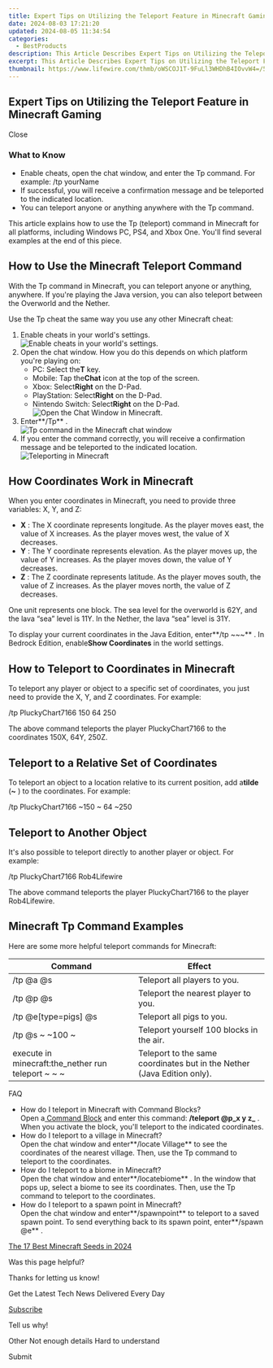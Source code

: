 ```yaml
---
title: Expert Tips on Utilizing the Teleport Feature in Minecraft Gaming
date: 2024-08-03 17:21:20
updated: 2024-08-05 11:34:54
categories:
  - BestProducts
description: This Article Describes Expert Tips on Utilizing the Teleport Feature in Minecraft Gaming
excerpt: This Article Describes Expert Tips on Utilizing the Teleport Feature in Minecraft Gaming
thumbnail: https://www.lifewire.com/thmb/oWSCOJ1T-9FuLl3WHDhB4IOvvW4=/540x405/filters:no_upscale():max_bytes(150000):strip_icc():format(webp)/005_how-to-use-the-tp-teleport-command-in-minecraft-5080340-d63bdae122ab481fae42aea6f5a8e900.jpg
---
```


## Expert Tips on Utilizing the Teleport Feature in Minecraft Gaming

Close 

###  What to Know

* Enable cheats, open the chat window, and enter the Tp command. For example: /tp yourName
* If successful, you will receive a confirmation message and be teleported to the indicated location.
* You can teleport anyone or anything anywhere with the Tp command.

 This article explains how to use the Tp (teleport) command in Minecraft for all platforms, including Windows PC, PS4, and Xbox One. You'll find several examples at the end of this piece.

##  How to Use the Minecraft Teleport Command 

 With the Tp command in Minecraft, you can teleport anyone or anything, anywhere. If you're playing the Java version, you can also teleport between the Overworld and the Nether.

 Use the Tp cheat the same way you use any other Minecraft cheat:

1. Enable cheats in your world's settings.  
![Enable cheats in your world's settings.](https://www.lifewire.com/thmb/g6q_GOlIWFXrWISiWtNHMn9pH0s=/1500x0/filters:no_upscale():max_bytes(150000):strip_icc():format(webp)/001_how-to-use-the-tp-teleport-command-in-minecraft-5080340-e79aed2eae244805b5fe5c4268094583.jpg)
2. Open the chat window. How you do this depends on which platform you're playing on:  
   * PC: Select the**T** key.  
   * Mobile: Tap the**Chat** icon at the top of the screen.  
   * Xbox: Select**Right** on the D-Pad.  
   * PlayStation: Select**Right** on the D-Pad.  
   * Nintendo Switch: Select**Right** on the D-Pad.  
![Open the Chat Window in Minecraft.](https://www.lifewire.com/thmb/GE0FiCmzXEc-dxIO6msNkpOgDFA=/1500x0/filters:no_upscale():max_bytes(150000):strip_icc():format(webp)/002_how-to-use-the-tp-teleport-command-in-minecraft-5080340-09cc75d1f7074e348afbdcd19956cc5f.jpg)
3. Enter**/Tp** .  
![Tp command in the Minecraft chat window](https://www.lifewire.com/thmb/7r_2o7b0DW2LZkU3eGbon_8WxMs=/1500x0/filters:no_upscale():max_bytes(150000):strip_icc():format(webp)/003_how-to-use-the-tp-teleport-command-in-minecraft-5080340-da1e8ae559a046da9735b5e74a67febf.jpg)
4. If you enter the command correctly, you will receive a confirmation message and be teleported to the indicated location.  
![Teleporting in Minecraft](https://www.lifewire.com/thmb/sOXQgwitoOZ9-v8aLmbj5873SPQ=/1500x0/filters:no_upscale():max_bytes(150000):strip_icc():format(webp)/004_how-to-use-the-tp-teleport-command-in-minecraft-5080340-f6692e31244b48218c654a19ad3b8cbe.jpg)

##  How Coordinates Work in Minecraft 

 When you enter coordinates in Minecraft, you need to provide three variables: X, Y, and Z:

* **X** : The X coordinate represents longitude. As the player moves east, the value of X increases. As the player moves west, the value of X decreases.
* **Y** : The Y coordinate represents elevation. As the player moves up, the value of Y increases. As the player moves down, the value of Y decreases.
* **Z** : The Z coordinate represents latitude. As the player moves south, the value of Z increases. As the player moves north, the value of Z decreases.

 One unit represents one block. The sea level for the overworld is 62Y, and the lava “sea” level is 11Y. In the Nether, the lava “sea” level is 31Y.

 To display your current coordinates in the Java Edition, enter**/tp \~\~\~** . In Bedrock Edition, enable**Show Coordinates** in the world settings.

##  How to Teleport to Coordinates in Minecraft 

 To teleport any player or object to a specific set of coordinates, you just need to provide the X, Y, and Z coordinates. For example:


 /tp PluckyChart7166 150 64 250

 The above command teleports the player PluckyChart7166 to the coordinates 150X, 64Y, 250Z.

##  Teleport to a Relative Set of Coordinates 

 To teleport an object to a location relative to its current position, add a**tilde** (**\~** ) to the coordinates. For example:


 /tp PluckyChart7166 ~150 ~ 64 ~250

##  Teleport to Another Object 

 It's also possible to teleport directly to another player or object. For example:


 /tp PluckyChart7166 Rob4Lifewire

 The above command teleports the player PluckyChart7166 to the player Rob4Lifewire.

##  Minecraft Tp Command Examples 

 Here are some more helpful teleport commands for Minecraft:

| Command                                                | Effect                                                                  |
| ------------------------------------------------------ | ----------------------------------------------------------------------- |
| /tp @a @s                                              | Teleport all players to you.                                            |
| /tp @p @s                                              | Teleport the nearest player to you.                                     |
| /tp @e\[type=pigs\] @s                                 | Teleport all pigs to you.                                               |
| /tp @s \~ \~100 \~                                     | Teleport yourself 100 blocks in the air.                                |
| execute in minecraft:the\_nether run teleport \~ \~ \~ | Teleport to the same coordinates but in the Nether (Java Edition only). |

 FAQ

* How do I teleport in Minecraft with Command Blocks?  
 Open a[ Command Block](https://www.lifewire.com/how-to-get-a-command-block-minecraft-4588957) and enter this command: **/teleport @p_x y z_**  . When you activate the block, you'll teleport to the indicated coordinates.
* How do I teleport to a village in Minecraft?  
 Open the chat window and enter**/locate Village** to see the coordinates of the nearest village. Then, use the Tp command to teleport to the coordinates.
* How do I teleport to a biome in Minecraft?  
 Open the chat window and enter**/locatebiome** . In the window that pops up, select a biome to see its coordinates. Then, use the Tp command to teleport to the coordinates.
* How do I teleport to a spawn point in Minecraft?  
 Open the chat window and enter**/spawnpoint** to teleport to a saved spawn point. To send everything back to its spawn point, enter**/spawn @e** .

[ The 17 Best Minecraft Seeds in 2024 ](https://www.lifewire.com/best-minecraft-seeds-6560731) 

Was this page helpful?

Thanks for letting us know!

 Get the Latest Tech News Delivered Every Day

[ Subscribe ](https://www.lifewire.com/#) 

Tell us why!

 Other  Not enough details  Hard to understand 

 Submit 

<ins class="adsbygoogle"
     style="display:block"
     data-ad-format="autorelaxed"
     data-ad-client="ca-pub-7571918770474297"
     data-ad-slot="1223367746"></ins>



<ins class="adsbygoogle"
     style="display:block"
     data-ad-client="ca-pub-7571918770474297"
     data-ad-slot="8358498916"
     data-ad-format="auto"
     data-full-width-responsive="true"></ins>
